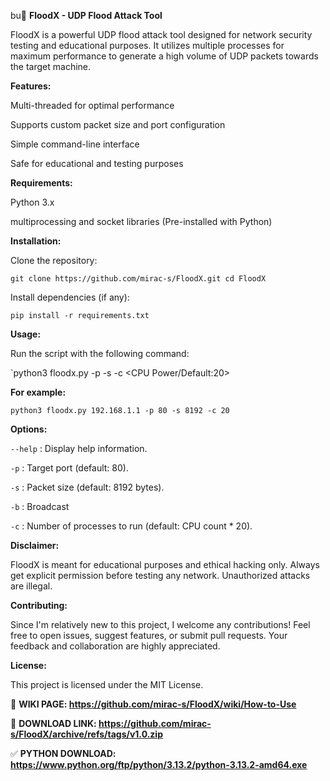 bu📄 **FloodX - UDP Flood Attack Tool**

FloodX is a powerful UDP flood attack tool designed for network security testing and educational purposes. It utilizes multiple processes for maximum performance to generate a high volume of UDP packets towards the target machine.

**Features:**

Multi-threaded for optimal performance

Supports custom packet size and port configuration

Simple command-line interface

Safe for educational and testing purposes


**Requirements:**

Python 3.x

multiprocessing and socket libraries (Pre-installed with Python)


**Installation:**

Clone the repository:

`git clone https://github.com/mirac-s/FloodX.git
cd FloodX`

Install dependencies (if any):

`pip install -r requirements.txt`

**Usage:**

Run the script with the following command:

`python3 floodx.py <Target> -p <Port> -s <Package Size> -c <CPU Power/Default:20>

**For example:**

`python3 floodx.py 192.168.1.1 -p 80 -s 8192 -c 20`

**Options:**

`--help` : Display help information.

`-p` : Target port (default: 80).

`-s` : Packet size (default: 8192 bytes).

`-b` : Broadcast

`-c` : Number of processes to run (default: CPU count * 20).


**Disclaimer:**

FloodX is meant for educational purposes and ethical hacking only. Always get explicit permission before testing any network. Unauthorized attacks are illegal.

**Contributing:**

Since I'm relatively new to this project, I welcome any contributions! Feel free to open issues, suggest features, or submit pull requests. Your feedback and collaboration are highly appreciated.

**License:**

This project is licensed under the MIT License.

📒 **WIKI PAGE:
https://github.com/mirac-s/FloodX/wiki/How-to-Use**

📂 **DOWNLOAD LINK:
https://github.com/mirac-s/FloodX/archive/refs/tags/v1.0.zip**

✅ **PYTHON DOWNLOAD:
https://www.python.org/ftp/python/3.13.2/python-3.13.2-amd64.exe**
